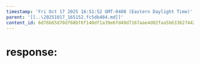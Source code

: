 ```yaml
---
timestamp: 'Fri Oct 17 2025 16:51:52 GMT-0400 (Eastern Daylight Time)'
parent: '[[..\20251017_165152.fc5db484.md]]'
content_id: 6d76b65d70df68bf6f140df1a39e6fd49d7167aae4d02faa5b63362744266256
---
```


# response:
